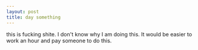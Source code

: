 ```yaml
---
layout: post
title: day something
---
```


this is fucking shite. I don't know why I am doing this. It would be easier to work an hour and pay someone to do this. 
